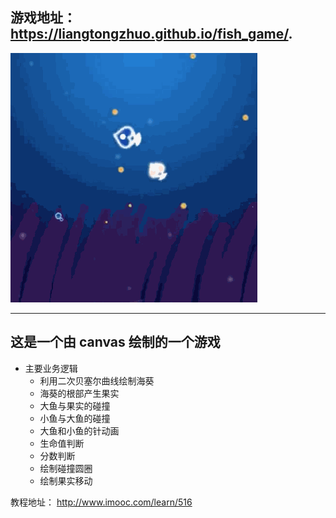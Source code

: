 游戏地址：https://liangtongzhuo.github.io/fish_game/.
---

<img src="g.gif">

---

## 这是一个由 canvas 绘制的一个游戏
- 主要业务逻辑
	- 利用二次贝塞尔曲线绘制海葵
	- 海葵的根部产生果实
	- 大鱼与果实的碰撞
	- 小鱼与大鱼的碰撞
	- 大鱼和小鱼的针动画
	- 生命值判断
	- 分数判断
	- 绘制碰撞圆圈
	- 绘制果实移动

教程地址： http://www.imooc.com/learn/516
